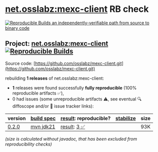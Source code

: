 [net.osslabz:mexc-client](https://central.sonatype.com/artifact/net.osslabz/mexc-client/versions) RB check
=======

[![Reproducible Builds](https://reproducible-builds.org/images/logos/rb.svg) an independently-verifiable path from source to binary code](https://reproducible-builds.org/)

## Project: [net.osslabz:mexc-client](https://central.sonatype.com/artifact/net.osslabz/mexc-client/versions) [![Reproducible Builds](https://img.shields.io/endpoint?url=https://raw.githubusercontent.com/jvm-repo-rebuild/reproducible-central/master/content/net/osslabz/mexc-client/badge.json)](https://github.com/jvm-repo-rebuild/reproducible-central/blob/master/content/net/osslabz/mexc-client/README.md)

Source code: [https://github.com/osslabz/mexc-client.git](https://github.com/osslabz/mexc-client.git)

rebuilding **1 releases** of net.osslabz:mexc-client:
- **1** releases were found successfully **fully reproducible** (100% reproducible artifacts :white_check_mark:),
- 0 had issues (some unreproducible artifacts :warning:, see eventual :mag: diffoscope and/or :memo: issue tracker links):

| version | [build spec](/BUILDSPEC.md) | [result](https://reproducible-builds.org/docs/jvm/): reproducible? | [stabilize](https://github.com/google/oss-rebuild/blob/main/cmd/stabilize/README.md) | size |
| -- | --------- | ------ | ------ | -- |
| [0.2.0](https://central.sonatype.com/artifact/net.osslabz/mexc-client/0.2.0/pom) | [mvn jdk21](mexc-client-0.2.0.buildspec) | [result](mexc-client-0.2.0.buildinfo): [3 :white_check_mark: ](mexc-client-0.2.0.buildcompare) | | 93K |

<i>(size is calculated without javadoc, that has been excluded from reproducibility checks)</i>
